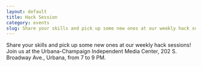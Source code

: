 ```yaml
---
layout: default
title: Hack Session
category: events
slug: Share your skills and pick up some new ones at our weekly hack sessions!
---
```


Share your skills and pick up some new ones at our weekly hack sessions!
Join us at the Urbana-Champaign Independent Media Center, 202 S. Broadway Ave.,
Urbana, from 7 to 9 PM. 
